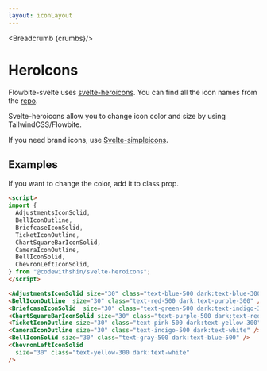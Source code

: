 ```yaml
---
layout: iconLayout
---
```


<script>
  import { Breadcrumb } from '$lib/index'
  import {
    AdjustmentsIconSolid,
    BellIconOutline,
    BriefcaseIconSolid,
    TicketIconOutline,
    ChartSquareBarIconSolid,
    CameraIconOutline,
    BellIconSolid,
    ChevronLeftIconSolid,
  } from "@codewithshin/svelte-heroicons";

  let crumbs = [
    {
      label:'Home',
      href:'/'
    },
    {
      label:'Icons',
      href:'/icons/'
    },
    {
      label:'Heroicons',
      href:'/icons/heroicons'
    },
  ]
</script>

<Breadcrumb {crumbs}/>


<h1 class="text-3xl w-full dark:text-white py-8">HeroIcons</h1>

<p>Flowbite-svelte uses <a class="text-blue-600 hover:underline dark:text-blue-500" href="https://github.com/shinokada/svelte-heroicons" target="_blank">svelte-heroicons</a>.
You can find all the icon names from the <a class="text-blue-600 hover:underline dark:text-blue-500" href="https://github.com/shinokada/svelte-heroicons/blob/main/icon-names.md">repo</a>.</p>

<p class=" dark:text-white py-4">Svelte-heroicons allow you to change icon color and size by using TailwindCSS/Flowbite.</p>

<p class=" dark:text-white py-4">If you need brand icons, use <a class="text-blue-600 hover:underline dark:text-blue-500" href="https://github.com/shinokada/svelte-simpleicons" target="_blank">Svelte-simpleicons</a>.</p>

<h2 class="text-2xl w-full dark:text-white mt-8">Examples</h2>

<p class=" dark:text-white">If you want to change the color, add it to class prop.</p>

<div class="container flex flex-wrap justify-center rounded-xl mx-auto bg-gradient-to-r bg-white dark:bg-gray-900 border border-gray-200 dark:border-gray-700 p-2 sm:p-6">

<AdjustmentsIconSolid size="30" class="text-blue-500 dark:text-red-300" />
<BellIconOutline  class="text-red-500 dark:text-green-300" />
<BriefcaseIconSolid  size="30" class="text-green-500 dark:text-indigo-300" />
<ChartSquareBarIconSolid size="30" class="text-purple-500 dark:text-pink-300" />
<TicketIconOutline size="30" class="text-pink-500 dark:text-indigo-300" />
<CameraIconOutline size="30" class="text-indigo-500 dark:text-white" />
<BellIconSolid size="30" class="text-gray-500 dark:text-yellow-500" />
<ChevronLeftIconSolid
  size="30" class="text-yellow-300 dark:text-white"
/>
</div>

```html
<script>
import {
  AdjustmentsIconSolid,
  BellIconOutline,
  BriefcaseIconSolid,
  TicketIconOutline,
  ChartSquareBarIconSolid,
  CameraIconOutline,
  BellIconSolid,
  ChevronLeftIconSolid,
} from "@codewithshin/svelte-heroicons";
</script>

<AdjustmentsIconSolid size="30" class="text-blue-500 dark:text-blue-300" />
<BellIconOutline  size="30" class="text-red-500 dark:text-purple-300" />
<BriefcaseIconSolid  size="30" class="text-green-500 dark:text-indigo-300" />
<ChartSquareBarIconSolid size="30" class="text-purple-500 dark:text-red-300" />
<TicketIconOutline size="30" class="text-pink-500 dark:text-yellow-300" />
<CameraIconOutline size="30" class="text-indigo-500 dark:text-white" />
<BellIconSolid size="30" class="text-gray-500 dark:text-blue-500" />
<ChevronLeftIconSolid
  size="30" class="text-yellow-300 dark:text-white"
/>
```
